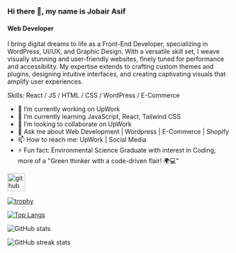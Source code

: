 ### Hi there 👋, my name is Jobair Asif
#### Web Developer

I bring digital dreams to life as a Front-End Developer, specializing in WordPress, UI/UX, and Graphic Design. With a versatile skill set, I weave visually stunning and user-friendly websites, finely tuned for performance and accessibility. My expertise extends to crafting custom themes and plugins, designing intuitive interfaces, and creating captivating visuals that amplify user experiences.

Skills: React / JS / HTML / CSS / WordPress / E-Commerce

- 🔭 I’m currently working on UpWork 
- 🌱 I’m currently learning JavaScript, React, Tailwind CSS
- 👯 I’m looking to collaborate on UpWork 
- 💬 Ask me about Web Development | Wordpress | E-Commerce | Shopify 
- 📫 How to reach me: UpWork | Social Media 
- ⚡ Fun fact: Environmental Science Graduate with interest in Coding, more of a  "Green thinker with a code-driven flair! 🌍💻" 


[<img src='https://cdn.jsdelivr.net/npm/simple-icons@3.0.1/icons/github.svg' alt='github' height='40'>](https://github.com/jobairasif) 

[![trophy](https://github-profile-trophy.vercel.app/?username=jobairasif)](https://github.com/ryo-ma/github-profile-trophy)

[![Top Langs](https://github-readme-stats.vercel.app/api/top-langs/?username=jobairasif)](https://github.com/anuraghazra/github-readme-stats)

![GitHub stats](https://github-readme-stats.vercel.app/api?username=jobairasif&show_icons=true)  


![GitHub streak stats](https://streak-stats.demolab.com/?user=jobairasif)  

